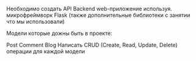 Необходимо создать API Backend web-приложение используя. 
микрофреймворк Flask (также дополнительные библиотеки 
с занятии что мы использовали)

Модели которые дожны быть в проекте:

Post 
Comment
Blog
Написать CRUD (Create, Read, Update, Delete) операции для каждой модели